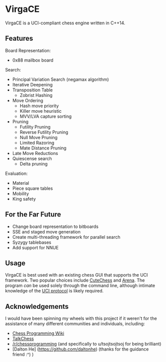 # VirgaCE

VirgaCE is a UCI-compliant chess engine written in C++14. 


## Features

Board Representation:
  - 0x88 mailbox board

Search: 
  - Principal Variation Search (negamax algorithm)
  - Iterative Deepening
  - Transposition Table
    - Zobrist Hashing
  - Move Ordering
    - Hash move priority
    - Killer move heuristic
    - MVV/LVA capture sorting
  - Pruning
    - Futility Pruning
    - Reverse Futility Pruning
    - Null Move Pruning
    - Limited Razoring 
    - Mate Distance Pruning
  - Late Move Reductions
  - Quiescense search
    - Delta pruning

Evaluation: 
  - Material 
  - Piece square tables
  - Mobility
  - King safety

## For the Far Future

- Change board representation to bitboards
- SSE and staged move generation
- Create multi-threading framework for parallel search
- Syzygy tablebases 
- Add support for NNUE

## Usage

VirgaCE is best used with an existing chess GUI that supports the UCI framework. Two popular choices include [CuteChess](https://cutechess.com/) and [Arena](http://www.playwitharena.de/). The program *can* be used solely through the command line, although intimate knowledge of the [UCI protocol](http://wbec-ridderkerk.nl/html/UCIProtocol.html) is likely required. 

## Acknowledgements 

I would have been spinning my wheels with this project if it weren't for the assistance of many different communities and individuals, including: 
- [Chess Programming Wiki](https://www.chessprogramming.org/Main_Page)
- [TalkChess](http://talkchess.com/forum3/index.php)
- [/r/chessprogramming](https://www.reddit.com/r/chessprogramming/) (and specifically to u/tsojtsojtsoj for being brilliant)
- [Dalton He] (https://github.com/daltonhe) (thanks for the guidance friend :^) )


